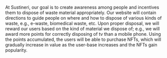 At Sustineri, our goal is to create awareness among people and incentives them to dispose of waste material appropriately.
Our website will contain directions to guide people on where and how to dispose of various kinds of waste, e.g., e-waste, biomedical waste, etc.
Upon proper disposal, we will reward our users based on the kind of material we dispose of; e.g., we will award more points for correctly disposing of tv than a mobile phone.
Using the points accumulated, the users will be able to purchase NFTs, which will gradually increase in value as the user-base increases and the NFTs gain popularity.